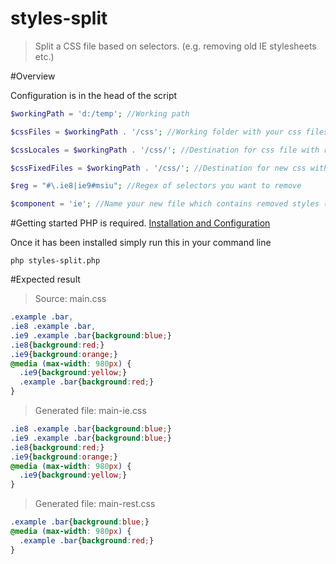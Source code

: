# styles-split

>Split a CSS file based on selectors. (e.g. removing old IE stylesheets etc.)

#Overview

Configuration is in the head of the script

```php 
$workingPath = 'd:/temp'; //Working path

$cssFiles = $workingPath . '/css'; //Working folder with your css files

$cssLocales = $workingPath . '/css/'; //Destination for css file with removed classes

$cssFixedFiles = $workingPath . '/css/'; //Destination for new css without specified  classes 

$reg = "#\.ie8|ie9#msiu"; //Regex of selectors you want to remove

$component = 'ie'; //Name your new file which contains removed styles (main.css --> main-ie.css)
```

#Getting started
PHP is required. [Installation and Configuration](http://php.net/manual/en/install.php)

Once it has been installed simply run this in your command line
``` 
php styles-split.php
```
#Expected result
>Source: main.css
``` css
.example .bar,
.ie8 .example .bar,
.ie9 .example .bar{background:blue;}
.ie8{background:red;}
.ie9{background:orange;}
@media (max-width: 980px) {
  .ie9{background:yellow;}
  .example .bar{background:red;}
}
```
>Generated file: main-ie.css
``` css
.ie8 .example .bar{background:blue;}
.ie9 .example .bar{background:blue;}
.ie8{background:red;}
.ie9{background:orange;}
@media (max-width: 980px) {
  .ie9{background:yellow;}
}
```

>Generated file: main-rest.css
``` css
.example .bar{background:blue;}
@media (max-width: 980px) {
  .example .bar{background:red;}
}
```


